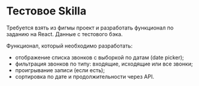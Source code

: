 # Тестовое Skilla

Требуется взять из фигмы проект и разработать функционал по заданию на React.
Данные с тестового бэка.

Функционал, который необходимо разработать:

- отображение списка звонков с выборкой по датам (date picker);
- фильтрация звонков по типу: входящие, исходящие или все звонки;
- проигрывание записи (если есть);
- сортировка по дате и продолжительности через API.
